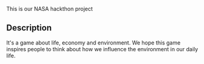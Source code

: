 This is our NASA hackthon project

## Description

It's a game about life, economy and environment. We hope this game inspires people to think about how we influence the environment in our daily life.
